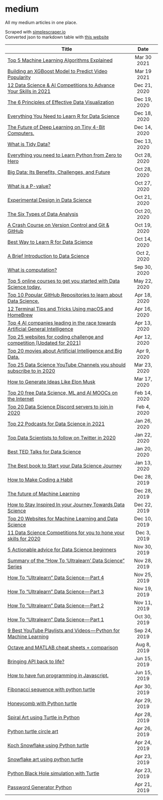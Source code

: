 # medium
All my medium articles in one place.

Scraped with [simplescraper.io](https://simplescraper.io/)  
Converted json to markdown table with [this website](https://kdelmonte.github.io/json-to-markdown-table/)

| Title                                                                           | Date         |
| ------------------------------------------------------------------------------- | :------------: |
| [Top 5 Machine Learning Algorithms Explained](https://medium.com/bitgrit-data-science-publication/top-5-machine-learning-algorithms-explained-d15234b627f7)| Mar 30 2021  |
| [Building an XGBoost Model to Predict Video Popularity](https://medium.com/bitgrit-data-science-publication/building-an-xgboost-model-to-predict-video-popularity-)| Mar 19 2021  |
| [12 Data Science & AI Competitions to Advance Your Skills in 2021](https://towardsdatascience.com/12-data-science-ai-competitions-to-advance-your-skills-in-2021-32e3fcb95d8c)| Dec 21, 2020 |
| [The 6 Principles of Effective Data Visualization](https://betterprogramming.pub/the-6-principles-of-effective-data-visualization-9f98d1f7dade)| Dec 19, 2020 |
| [Everything You Need to Learn R for Data Science](https://betterprogramming.pub/everything-you-need-to-learn-r-for-data-science-ea0b169cc410)| Dec 18, 2020 |
| [The Future of Deep Learning on Tiny 4-Bit Computers.](https://towardsdatascience.com/training-neural-networks-on-smartphones-9d063a37be34)| Dec 14, 2020 |
| [What is Tidy Data?](https://towardsdatascience.com/what-is-tidy-data-d58bb9ad2458)| Dec 13, 2020 |
| [Everything you need to Learn Python from Zero to Hero](https://towardsdatascience.com/everything-you-need-to-learn-python-from-zero-to-hero-3dc950cb1b4c)| Oct 28, 2020 |
| [Big Data: Its Benefits, Challenges, and Future](https://towardsdatascience.com/big-data-its-benefits-challenges-and-future-6fddd69ab927)| Oct 28, 2020 |
| [What is a P-value?](https://towardsdatascience.com/what-is-a-p-value-2cd0b1898e6f)| Oct 27, 2020 |
| [Experimental Design in Data Science](https://towardsdatascience.com/designing-experiments-in-data-science-23360d2ddf84)| Oct 21, 2020 |
| [The Six Types of Data Analysis](https://towardsdatascience.com/the-six-types-of-data-analysis-75517ba7ea61)| Oct 20, 2020 |
| [A Crash Course on Version Control and Git & GitHub](https://towardsdatascience.com/a-crash-course-on-version-control-and-git-github-5d04e7933070)| Oct 19, 2020 |
| [Best Way to Learn R for Data Science](https://towardsdatascience.com/how-to-learn-r-for-data-science-3a7c8326f969)| Oct 14, 2020 |
| [A Brief Introduction to Data Science](https://towardsdatascience.com/the-data-scientists-toolbox-part-1-c214adcc859f)| Oct 2, 2020  |
| [What is computation?](https://towardsdatascience.com/what-is-computation-9ef6f067df33)| Sep 30, 2020 |
| [Top 5 online courses to get you started with Data Science today.](https://towardsdatascience.com/top-5-online-courses-to-get-you-started-with-data-science-today-a3752bc6d7d8)| May 22, 2020 |
| [Top 10 Popular GitHub Repositories to learn about Data Science.](https://towardsdatascience.com/top-10-popular-github-repositories-to-learn-about-data-science-4acc7b99c44)| Apr 18, 2020 |
| [12 Terminal Tips and Tricks Using macOS and HomeBrew](https://betterprogramming.pub/12-terminal-tips-and-tricks-using-macos-and-homebrew-4e89c2ccb2fb)| Apr 16, 2020 |
| [Top 4 AI companies leading in the race towards Artificial General Intelligence](https://towardsdatascience.com/four-ai-companies-on-the-bleeding-edge-of-artificial-general-intelligence-b17227a0b64a)| Apr 13, 2020 |
| [Top 25 websites for coding challenge and competition [Updated for 2021]](https://towardsdatascience.com/top-20-websites-for-coding-challenge-and-competition-in-2020-f667089a5b47)| Apr 12, 2020 |
| [Top 20 movies about Artificial Intelligence and Big Data.](https://towardsdatascience.com/top-20-movies-about-machine-learning-ai-and-data-science-8382d408c8c3)| Apr 9, 2020  |
| [Top 25 Data Science YouTube Channels you should subscribe to in 2020](https://towardsdatascience.com/top-20-youtube-channels-for-data-science-in-2020-2ef4fb0d3d5)| Mar 23, 2020 |
| [How to Generate Ideas Like Elon Musk](https://medium.com/swlh/how-to-generate-ideas-like-elon-musk-31c234f8b073)| Mar 17, 2020 |
| [Top 20 free Data Science, ML and AI MOOCs on the Internet](https://towardsdatascience.com/top-20-free-data-science-ml-and-ai-moocs-on-the-internet-4036bd0aac12)| Feb 14, 2020 |
| [Top 20 Data Science Discord servers to join in 2020](https://towardsdatascience.com/top-20-data-science-discord-servers-to-join-in-2020-567b45738e9d)| Feb 4, 2020  |
| [Top 22 Podcasts for Data Science in 2021](https://towardsdatascience.com/top-20-podcasts-for-data-science-83dc9e07448e)| Jan 26, 2020 |
| [Top Data Scientists to follow on Twitter in 2020](https://towardsdatascience.com/33-data-scientists-to-follow-on-twitter-77f70c59339f)| Jan 22, 2020 |
| [Best TED Talks for Data Science](https://towardsdatascience.com/best-ted-talks-for-data-science-11b699544f)| Jan 20, 2020 |
| [The Best book to Start your Data Science Journey](https://towardsdatascience.com/the-best-book-to-start-your-data-science-journey-f457b0994160)| Jan 13, 2020 |
| [How to Make Coding a Habit](https://medium.com/swlh/how-to-make-coding-a-habit-da534ac7d854)| Dec 28, 2019 |
| [The future of Machine Learning](https://towardsdatascience.com/the-future-of-machine-learning-ce0a9dc18cb8)| Dec 28, 2019 |
| [How to Stay Inspired In your Journey Towards Data Science](https://towardsdatascience.com/how-to-be-motivated-in-learning-data-science-d459811b4aab)| Dec 22, 2019 |
| [Top 20 Websites for Machine Learning and Data Science](https://medium.com/swlh/top-20-websites-for-machine-learning-and-data-science-d0b113130068)| Dec 10, 2019 |
| [11 Data Science Competitions for you to hone your skills for 2020](https://towardsdatascience.com/10-data-science-competitions-for-you-to-hone-your-skills-for-2020-32d87ee19cc9)| Dec 3, 2019  |
| [5 Actionable advice for Data Science beginners](https://towardsdatascience.com/5-actionable-advice-for-data-science-beginners-50fd912aa2d6)| Nov 30, 2019 |
| [Summary of the “How To ‘Ultralearn’ Data Science” Series](https://betterprogramming.pub/summary-of-the-how-to-ultralearn-data-science-series-c2a24d9946fd)| Nov 28, 2019 |
| [How To “Ultralearn” Data Science — Part 4](https://betterprogramming.pub/how-to-ultralearn-data-science-part-4-6b2d79072a47)| Nov 25, 2019 |
| [How To “Ultralearn” Data Science — Part 3](https://betterprogramming.pub/how-to-ultralearn-data-science-part-3-ea337ee05b2)| Nov 19, 2019 |
| [How To “Ultralearn” Data Science — Part 2](https://betterprogramming.pub/how-to-ultralearn-data-science-part-2-9138f5f73456)| Nov 11, 2019 |
| [How To “Ultralearn” Data Science — Part 1](https://betterprogramming.pub/how-to-ultralearn-data-science-part-1-92e143b7257b)| Oct 30, 2019 |
| [9 Best YouTube Playlists and Videos — Python for Machine Learning](https://betterprogramming.pub/9-best-youtube-playlists-and-videos-python-for-machine-learning-aa3956dcb24a)| Sep 24, 2019 |
| [Octave and MATLAB cheat sheets + comparison](https://benedictxneo.medium.com/octave-and-matlab-cheat-sheets-comparison-36e6c1c11b34)| Aug 8, 2019  |
| [Bringing APl back to life?](https://benedictxneo.medium.com/bringing-apl-back-to-life-615f7e6016b0)| Jun 15, 2019 |
| [How to have fun programming in Javascript.](https://benedictxneo.medium.com/how-to-have-fun-programming-in-javascript-feab44990532)| Jun 15, 2019 |
| [Fibonacci sequence with python turtle](https://benedictxneo.medium.com/fibonacci-sequence-with-python-turtle-cf838f5988ae)| Apr 30, 2019 |
| [Honeycomb with Python turtle](https://benedictxneo.medium.com/honeycomb-with-python-turtle-52cb0939d125)| Apr 29, 2019 |
| [Spiral Art using Turtle in Python](https://benedictxneo.medium.com/spiral-art-using-turtle-in-python-4e672781f165)| Apr 28, 2019 |
| [Python turtle circle art](https://benedictxneo.medium.com/python-turtle-circle-art-e837ea36a97d)| Apr 26, 2019 |
| [Koch Snowflake using Python turtle](https://benedictxneo.medium.com/koch-snowflake-using-python-turtle-5b9ff5f42572)| Apr 24, 2019 |
| [Snowflake art using python turtle](https://benedictxneo.medium.com/snowflake-art-using-python-turtle-505d5363c840)| Apr 23, 2019 |
| [Python Black Hole simulation with Turtle](https://benedictxneo.medium.com/python-black-hole-simulation-with-turtle-3281e6418ac)| Apr 23, 2019 |
| [Password Generator Python](https://benedictxneo.medium.com/password-generator-python-e1436ccb99e0)| Apr 21, 2019 |

